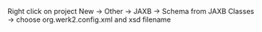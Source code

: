 Right click on project
New -> Other -> JAXB -> Schema from JAXB Classes -> choose org.werk2.config.xml and xsd filename